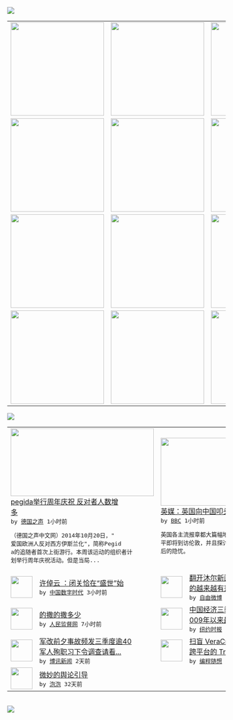 

<a href="https://github.com/greatfire/z/raw/master/FreeBrowser.apk"><img src="https://raw.githubusercontent.com/greatfire/wiki/master/x/header.png" /></a><table><tr><td width="262" align="center" valign="center"><a href="https://github.com/greatfire/wiki/wiki/nyt" title="纽约时报中文网 国际纵览"><img src="https://raw.githubusercontent.com/greatfire/wiki/master/x/nyt_flag.png" width="215"/></a></td><td width="262" align="center" valign="center"><a href="https://github.com/greatfire/wiki/wiki/dw" title=""><img src="https://raw.githubusercontent.com/greatfire/wiki/master/x/dw_flag.png" width="215"/></a></td><td width="262" align="center" valign="center"><a href="https://github.com/greatfire/wiki/wiki/rmjd" title=""><img src="https://raw.githubusercontent.com/greatfire/wiki/master/x/rmjd_flag.png" width="215"/></a></td></tr><tr><td width="262" align="center" valign="center"><a href="https://github.com/paopaonetizen/website" title="泡泡 - 未经审查的互联网信息"><img src="https://raw.githubusercontent.com/greatfire/wiki/master/x/pp_flag.png" width="215"/></a></td><td width="262" align="center" valign="center"><a href="https://github.com/getlantern/mirror" title="以及自由微博和GreatFire.org官方中文论坛"><img src="https://raw.githubusercontent.com/greatfire/wiki/master/x/lantern_flag.png" width="215"/></a></td><td width="262" align="center" valign="center"><a href="https://github.com/cdtmirrors/m/" title=""><img src="https://raw.githubusercontent.com/greatfire/wiki/master/x/cdt_flag.png" width="215"/></a></td></tr><tr><td width="262" align="center" valign="center"><a href="https://github.com/program-think/blog" title="编程随想的博客"><img src="https://raw.githubusercontent.com/greatfire/wiki/master/x/pt_flag.png" width="215"/></a></td><td width="262" align="center" valign="center"><a href="https://github.com/greatfire/wiki/wiki/bbc" title=""><img src="https://raw.githubusercontent.com/greatfire/wiki/master/x/bbc_flag.png" width="215"/></a></td><td width="262" align="center" valign="center"><a href="https://github.com/freeweibo/s" title="自由微博 - 匿名和不受屏蔽的新浪微博搜索"><img src="https://raw.githubusercontent.com/greatfire/wiki/master/x/fw_flag.png" width="215"/></a></td></tr><tr><td width="262" align="center" valign="center"><a href="https://github.com/greatfire/wiki/wiki/google" title=""><img src="https://raw.githubusercontent.com/greatfire/wiki/master/x/google_flag.png" width="215"/></a></td><td width="262" align="center" valign="center"><a href="https://github.com/bxnews/boxun" title=""><img src="https://raw.githubusercontent.com/greatfire/wiki/master/x/bx_flag.png" width="215"/></a></td><td width="262" align="center" valign="center"><a href="https://github.com/greatfire/wiki/wiki/open-source" title="欢迎访问GreatFire.org开发者项目网站"><img src="https://raw.githubusercontent.com/greatfire/wiki/master/x/open-source_flag.png" width="215"/></a></td></tr></table><img src="https://raw.githubusercontent.com/greatfire/wiki/master/x/newsfeed text.png" /><table cols="4"><tr><td colspan="2" width="380"><a href="http://dw.com/p/1GqNO?maca=chi-GK-text-greatfire-all-chinese-15625-xml-mrss"><img src="http://www.dw.com/image/0,,18778483_302,00.jpg" width="330" height="156"/></a></br><a href="http://dw.com/p/1GqNO?maca=chi-GK-text-greatfire-all-chinese-15625-xml-mrss">pegida举行周年庆祝  反对者人数增<br/>多</a></br><kbd> by <a href="http://dw.de">德国之声</a> 1小时前 </kbd></br><pre>（德国之声中文网）2014年10月20日，"<br/>爱国欧洲人反对西方伊斯兰化"，简称Pegid<br/>a的追随者首次上街游行。本周该运动的组织者计<br/>划举行周年庆祝活动。但是当局...</pre></td><td colspan="2" width="380"><a href="http://www.bbc.com/zhongwen/simp/press_review/2015/10/151019_uk_press_review"><img src="http://ichef.bbci.co.uk/news/ws/106/amz/worldservice/live/assets/images/2015/10/19/151019104848_buckingham_palace_304x171_getty_nocredit.jpg" width="330" height="156"/></a></br><a href="http://www.bbc.com/zhongwen/simp/press_review/2015/10/151019_uk_press_review">英媒：英国向中国叩头？人权不上国宴？</a></br><kbd> by <a href="http://www.bbc.co.uk/zhongwen/simp">BBC</a> 1小时前 </kbd></br><pre>英国各主流报章都大篇幅地报道中国国家主席习近<br/>平即将到访伦敦，并且探讨了中英之间友好关系背<br/>后的隐忧。</pre></td></tr><tr><td><img src="http://chinadigitaltimes.net/chinese/files/2015/10/image4.jpg" width="50" height="50"/></td><td width="280"><a href="http://feedproxy.google.com/~r/chinadigitaltimes/yqjh/~3/yTZpdTcuHPc/">许倬云 ：闭关恰在“盛世”始</a></br><kbd> by <a href="http://chinadigitaltimes.net/chinese/">中国数字时代</a> 3小时前 </kbd></td><td><img src="http://ww4.sinaimg.cn/large/5ffed516jw1ex6ey46n6rj20ts15pb29.jpg" width="50" height="50"/></td><td width="280"><a href="https://freeweibo.com/weibo/3899660659668411">翻开沐尔新画册，发现她现在画<br/>的越来越有范儿了！设计...</a></br><kbd> by <a href="https://freeweibo.com/">自由微博</a> 6小时前 </kbd></td></tr><tr><td><img src="https://raw.githubusercontent.com/greatfire/wiki/master/x/rmjd_logo.png" width="50" height="50"/></td><td width="280"><a href="">的撒的撒多少 </a></br><kbd> by <a href="http://www.rmjdw.com/">人民监督网</a> 7小时前 </kbd></td><td><img src="https://raw.githubusercontent.com/greatfire/wiki/master/x/nyt_logo.png" width="50" height="50"/></td><td width="280"><a href="https://d3qlz4p8smvoli.cloudfront.net/business/20151019/c19chinagdp/">中国经济三季度增6.9%，2<br/>009年以来最低</a></br><kbd> by <a href="http://m.cn.nytimes.com/">纽约时报</a> 7小时前 </kbd></td></tr><tr><td><img src="https://raw.githubusercontent.com/greatfire/wiki/master/x/bx_logo.png" width="50" height="50"/></td><td width="280"><a href="http://www.boxun.com/news/gb/china/2015/10/201510180950.shtml">军改前夕事故频发三季度逾40<br/>军人殉职习下令调查请看...</a></br><kbd> by <a href="http://www.boxun.com">博讯新闻</a> 2天前 </kbd></td><td><img src="http://lh6.googleusercontent.com/VILcwWDdxVVlCVyVdRDVs_W3B-pPkkmPINa8BCA4DXfKyX24uZhBxRaLpYKsVD-OpppzectxcG_bdYf7t9v-qWq9MrlxArRn76sX3nFE9cA0UHdEo6IZzJ4jfOIZ8L2rlHRLQVhKQg" width="50" height="50"/></td><td width="280"><a href="http://feedproxy.google.com/~r/programthink/~3/qekdXUBbBmg/VeraCrypt.html">扫盲 VeraCrypt——<br/>跨平台的 TrueCr...</a></br><kbd> by <a href="http://program-think.blogspot.com">编程随想</a> 9天前 </kbd></td></tr><tr><td><img src="https://raw.githubusercontent.com/greatfire/wiki/master/x/pp_logo.png" width="50" height="50"/></td><td width="280"><a href="https://pao-pao.net/article/626">微妙的舆论引导</a></br><kbd> by <a href="https://pao-pao.net">泡泡</a> 32天前 </kbd></td></table></br><a href="https://github.com/greatfire/z/raw/master/FreeBrowser.apk"><img src="https://raw.githubusercontent.com/greatfire/wiki/master/x/download app.png" /></a>